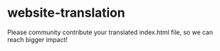 # website-translation
Please community contribute your translated index.html file, so we can reach bigger impact!
